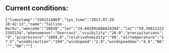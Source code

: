 ## Current conditions: 
 ``` {"timestamp":"1501314069","sys_time":"2017-07-29 10:42:13","name":"Tallinn-Harku","wmocode":"26038","lon":"24.602891666624284","lat":"59.398122222355134","phenomenon":"Overcast","visibility":"20.0","precipitations":"0","airpressure":"1009.8","relativehumidity":"88","airtemperature":"17.5","winddirection":"194","windspeed":"2.9","windspeedmax":"4.8","NA":"","NA":""} ```
